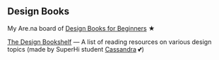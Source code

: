 ## Design Books

My Are.na board of [Design Books for Beginners](https://www.google.com/url?q=https://www.google.com/url?q%3Dhttps://www.are.na/milan-moffatt/design-books-for-beginners%26amp;sa%3DD%26amp;source%3Deditors%26amp;ust%3D1645230228534223%26amp;usg%3DAOvVaw3cXK-WojGen6OJViwXSoRS&sa=D&source=docs&ust=1645230228991381&usg=AOvVaw1ZSdbU-o31lz2FG3vsULbn) ★

[The Design Bookshelf](https://www.google.com/url?q=https://www.google.com/url?q%3Dhttp://thedesignbookshelf.superhi.com/?goal%253D0_01cde0de1a-b4dc84c7c0-331683118%2526mc_cid%253Db4dc84c7c0%2526mc_eid%253D4e270e75bb%26amp;sa%3DD%26amp;source%3Deditors%26amp;ust%3D1645230228534793%26amp;usg%3DAOvVaw0UqA0lMYNhAhKUyCQzcHoP&sa=D&source=docs&ust=1645230228991564&usg=AOvVaw0s-6RqkYU4SdnWhpB6-Sna) — A list of reading resources on various design topics (made by SuperHi student [Cassandra](https://www.google.com/url?q=https://www.google.com/url?q%3Dhttps://www.cassandratang.me/%26amp;sa%3DD%26amp;source%3Deditors%26amp;ust%3D1645230228535203%26amp;usg%3DAOvVaw0h0sGV9zZzH1kH0iC28JnH&sa=D&source=docs&ust=1645230228991680&usg=AOvVaw2LYCLduTW8uZ2M96ZD1ThW) 💕)